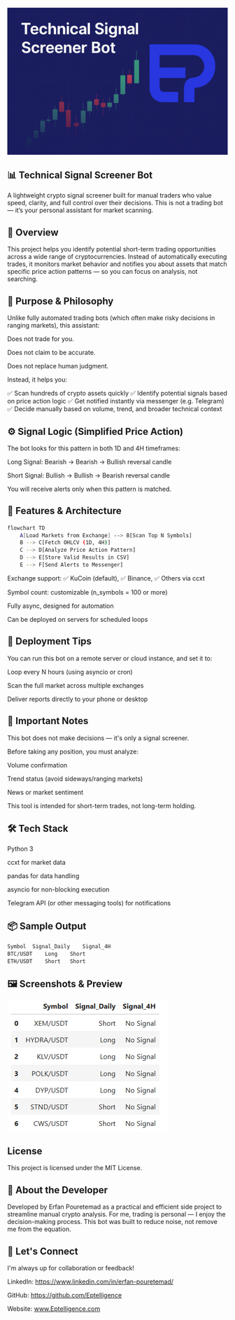 ![Cover](assets/cover.png)

## 📊 Technical Signal Screener Bot
A lightweight crypto signal screener built for manual traders who value speed, clarity, and full control over their decisions.
This is not a trading bot — it’s your personal assistant for market scanning.

## 🚀 Overview
This project helps you identify potential short-term trading opportunities across a wide range of cryptocurrencies.
Instead of automatically executing trades, it monitors market behavior and notifies you about assets that match specific price action patterns — so you can focus on analysis, not searching.

## 🧠 Purpose & Philosophy
Unlike fully automated trading bots (which often make risky decisions in ranging markets), this assistant:

Does not trade for you.

Does not claim to be accurate.

Does not replace human judgment.

Instead, it helps you:

✅ Scan hundreds of crypto assets quickly
✅ Identify potential signals based on price action logic
✅ Get notified instantly via messenger (e.g. Telegram)
✅ Decide manually based on volume, trend, and broader technical context

## ⚙️ Signal Logic (Simplified Price Action)
The bot looks for this pattern in both 1D and 4H timeframes:

Long Signal:
Bearish → Bearish → Bullish reversal candle

Short Signal:
Bullish → Bullish → Bearish reversal candle

You will receive alerts only when this pattern is matched.

## 🧱 Features & Architecture
```bash
flowchart TD
    A[Load Markets from Exchange] --> B[Scan Top N Symbols]
    B --> C[Fetch OHLCV (1D, 4H)]
    C --> D[Analyze Price Action Pattern]
    D --> E[Store Valid Results in CSV]
    E --> F[Send Alerts to Messenger]
```
Exchange support: ✅ KuCoin (default), ✅ Binance, ✅ Others via ccxt

Symbol count: customizable (n_symbols = 100 or more)

Fully async, designed for automation

Can be deployed on servers for scheduled loops

## 🔁 Deployment Tips
You can run this bot on a remote server or cloud instance, and set it to:

Loop every N hours (using asyncio or cron)

Scan the full market across multiple exchanges

Deliver reports directly to your phone or desktop

## 🛑 Important Notes
This bot does not make decisions — it's only a signal screener.

Before taking any position, you must analyze:

Volume confirmation

Trend status (avoid sideways/ranging markets)

News or market sentiment

This tool is intended for short-term trades, not long-term holding.

## 🛠️ Tech Stack
Python 3

ccxt for market data

pandas for data handling

asyncio for non-blocking execution

Telegram API (or other messaging tools) for notifications

## 📦 Sample Output
```bash
Symbol	Signal_Daily	Signal_4H
BTC/USDT	Long	Short
ETH/USDT	Short	Short
```

## 🖼️ Screenshots & Preview
![Cover](assets/ss.png)

## License

This project is licensed under the MIT License.

## 👤 About the Developer
Developed by Erfan Pouretemad as a practical and efficient side project to streamline manual crypto analysis.
For me, trading is personal — I enjoy the decision-making process.
This bot was built to reduce noise, not remove me from the equation.

## 🤝 Let's Connect
I'm always up for collaboration or feedback!

LinkedIn: https://www.linkedin.com/in/erfan-pouretemad/

GitHub: https://github.com/Eptelligence

Website: www.Eptelligence.com
